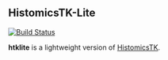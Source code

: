 ## HistomicsTK-Lite

[![Build Status](https://travis-ci.org/topspinj/htklite.svg?branch=master)](https://travis-ci.org/topspinj/htklite)

**htklite** is a lightweight version of [HistomicsTK](https://github.com/DigitalSlideArchive/HistomicsTK).
